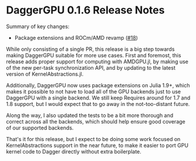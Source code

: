 # DaggerGPU 0.1.6 Release Notes

Summary of key changes:
- Package extensions and ROCm/AMD revamp ([#18](https://github.com/JuliaGPU/DaggerGPU.jl/pull/18))

While only consisting of a single PR, this release is a big step towards making DaggerGPU suitable for more use cases. First and foremost, this release adds proper support for computing with AMDGPU.jl, by making use of the new per-task synchronization API, and by updating to the latest version of KernelAbstractions.jl.

Additionally, DaggerGPU now uses package extensions on Julia 1.9+, which makes it possible to not have to load all of the GPU backends just to use DaggerGPU with a single backend. We still keep Requires around for 1.7 and 1.8 support, but I would expect that to go away in the not-too-distant future.

Along the way, I also updated the tests to be a bit more thorough and correct across all the backends, which should help ensure good coverage of our supported backends.

That's it for this release, but I expect to be doing some work focused on KernelAbstractions support in the near future, to make it easier to port GPU kernel code to Dagger directly without extra boilerplate.
